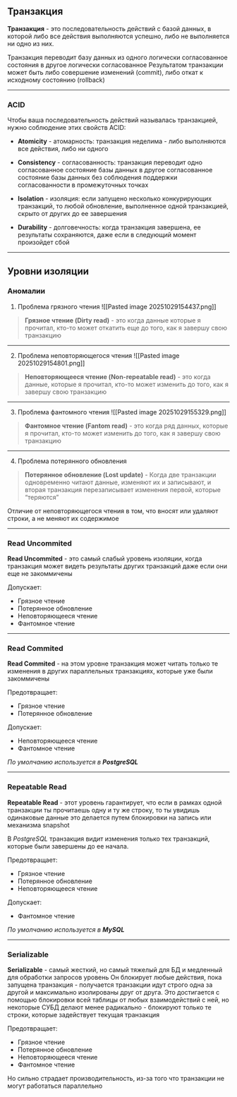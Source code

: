 ## Транзакция

**Транзакция** - это последовательность действий с базой данных, в которой либо все действия выполняются успешно, либо не выполняется ни одно из них.

Транзакция переводит базу данных из одного логически согласованное состояния в другое логически согласованное Результатом транзакции может быть либо совершение изменений (commit), либо откат к исходному состоянию (rollback)

---
### ACID

Чтобы ваша последовательность действий называлась транзакцией, нужно соблюдение этих свойств ACID:

- **Atomicity** - атомарность: транзакция неделима - либо выполняются все действия, либо ни одного
    
- **Consistency** - согласованность: транзакция переводит одно согласованное состояние базы данных в другое согласованное состояние базы данных без соблюдения поддержки согласованности в промежуточных точках
    
- **Isolation** - изоляция: если запущено несколько конкурирующих транзакций, то любой обновление, выполненное одной транзакцией, скрыто от других до ее завершения
    
- **Durability** - долговечность: когда транзакция завершена, ее результаты сохраняются, даже если в следующий момент произойдет сбой

---
## Уровни изоляции

### Аномалии

1. Проблема грязного чтения 
	![[Pasted image 20251029154437.png]]

> **Грязное чтение (Dirty read)** - это когда данные которые я прочитал, кто-то может откатить еще до того, как я завершу свою транзакцию

---

2. Проблема неповторяющегося чтения 
	![[Pasted image 20251029154801.png]]

> **Неповторяющееся чтение (Non-repeatable read)** - это когда данные, которые я прочитал, кто-то может изменить до того, как я завершу свою транзакцию

---

3. Проблема фантомного чтения 
	![[Pasted image 20251029155329.png]]

> **Фантомное чтение (Fantom read)** - это когда ряд данных, которые я прочитал, кто-то может изменить до того, как я завершу свою транзакцию

---

4. Проблема потерянного обновления

> **Потерянное обновление (Lost update)**  - Когда две транзакции одновременно читают данные, изменяют их и записывают, и вторая транзакция перезаписывает изменения первой, которые “теряются”

Отличие от неповторяющегося чтения в том, что вносят или удаляют строки, а не меняют их содержимое 

---
### Read Uncommited

**Read Uncommited** - это самый слабый уровень изоляции, когда транзакция может видеть результаты других транзакций даже если они еще не закоммичены 

Допускает:
- Грязное чтение
- Потерянное обновление
- Неповторяющееся чтение
- Фантомное чтение

---
### Read Commited

**Read Commited** - на этом уровне транзакция может читать только те изменения в других параллельных транзакциях, которые уже были закоммичены

Предотвращает:
- Грязное чтение
- Потерянное обновление

Допускает:
- Неповторяющееся чтение
- Фантомное чтение

_По умолчанию используется в **PostgreSQL**_

---
### Repeatable Read

**Repeatable Read** - этот уровень гарантирует, что если в рамках одной транзакции ты прочитаешь одну и ту же строку, то ты увидишь одинаковые данные
это делается путем блокировки на запись или механизма snapshot

В _PostgreSQL_ транзакция видит изменения только тех транзакций, которые были завершены до ее начала.

Предотвращает:
- Грязное чтение
- Потерянное обновление
- Неповторяющееся чтение

Допускает:
- Фантомное чтение

_По умолчанию используется в **MySQL**_

---
### Serializable

**Serializable** - самый жесткий, но самый тяжелый для БД и медленный для обработки запросов уровень
Он блокирует любые действия, пока запущена транзакция - получается транзакции идут строго одна за другой и максимально изолированы друг от друга.
Это достигается с помощью блокировки всей    таблицы от любых взаимодействий с ней, но некоторые СУБД делают менее радикально - блокируют только те строки, которые задействует текущая транзакция

Предотвращает:
- Грязное чтение
- Потерянное обновление
- Неповторяющееся чтение
- Фантомное чтение

Но сильно страдает производительность, из-за того что транзакции не могут работаться параллельно